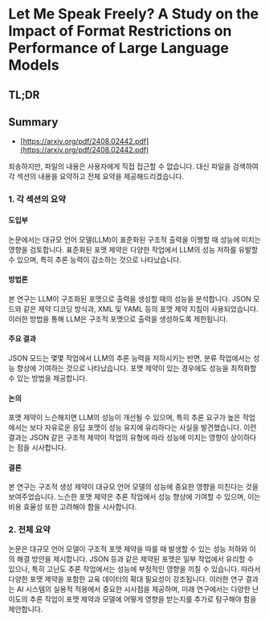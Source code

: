 # Let Me Speak Freely? A Study on the Impact of Format Restrictions on Performance of Large Language Models
## TL;DR
## Summary
- [https://arxiv.org/pdf/2408.02442.pdf](https://arxiv.org/pdf/2408.02442.pdf)

죄송하지만, 파일의 내용은 사용자에게 직접 접근할 수 없습니다. 대신 파일을 검색하여 각 섹션의 내용을 요약하고 전체 요약을 제공해드리겠습니다.

### 1. 각 섹션의 요약

#### 도입부
논문에서는 대규모 언어 모델(LLM)이 표준화된 구조적 출력을 이행할 때 성능에 미치는 영향을 검토합니다. 표준화된 포맷 제약은 다양한 작업에서 LLM의 성능 저하를 유발할 수 있으며, 특히 추론 능력이 감소하는 것으로 나타났습니다.

#### 방법론
본 연구는 LLM이 구조화된 포맷으로 출력을 생성할 때의 성능을 분석합니다. JSON 모드와 같은 제약 디코딩 방식과, XML 및 YAML 등의 포맷 제약 지침이 사용되었습니다. 이러한 방법을 통해 LLM은 구조적 포맷으로 출력을 생성하도록 제한됩니다.

#### 주요 결과
JSON 모드는 몇몇 작업에서 LLM의 추론 능력을 저하시키는 반면, 분류 작업에서는 성능 향상에 기여하는 것으로 나타났습니다. 포맷 제약이 있는 경우에도 성능을 최적화할 수 있는 방법을 제공합니다.

#### 논의
포맷 제약이 느슨해지면 LLM의 성능이 개선될 수 있으며, 특히 추론 요구가 높은 작업에서는 보다 자유로운 응답 포맷이 성능 유지에 유리하다는 사실을 발견했습니다. 이런 결과는 JSON 같은 구조적 제약이 작업의 유형에 따라 성능에 미치는 영향이 상이하다는 점을 시사합니다.

#### 결론
본 연구는 구조적 생성 제약이 대규모 언어 모델의 성능에 중요한 영향을 미친다는 것을 보여주었습니다. 느슨한 포맷 제약은 추론 작업에서 성능 향상에 기여할 수 있으며, 이는 비용 효율성 또한 고려해야 함을 시사합니다.

### 2. 전체 요약
논문은 대규모 언어 모델이 구조적 포맷 제약을 따를 때 발생할 수 있는 성능 저하와 이의 해결 방안을 제시합니다. JSON 등과 같은 제약된 포맷은 일부 작업에서 유리할 수 있으나, 특히 고난도 추론 작업에서는 성능에 부정적인 영향을 끼칠 수 있습니다. 따라서 다양한 포맷 제약을 포함한 교육 데이터의 확대 필요성이 강조됩니다. 이러한 연구 결과는 AI 시스템의 실용적 적용에서 중요한 시사점을 제공하며, 미래 연구에서는 다양한 난이도의 추론 작업이 포맷 제약과 모델에 어떻게 영향을 받는지를 추가로 탐구해야 함을 제안합니다.